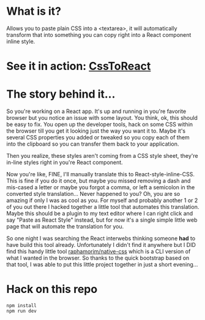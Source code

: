 

# What is it?

Allows you to paste plain CSS into a &lt;textarea&gt;, it will automatically transform that into something you can copy right into a React component inline style.

# See it in action: [CssToReact](http://staxmanade.com/CssToReact/)

# The story behind it...

So you're working on a React app. It's up and running in you're favorite browser but you notice an issue with some layout. You think, ok, this should be easy to fix. You open up the developer tools, hack on some CSS within the browser till you get it looking just the way you want it to. Maybe it's several CSS properties you added or tweaked so you copy each of them into the clipboard so you can transfer them back to your application.

Then you realize, these styles aren't coming from a CSS style sheet, they're in-line styles right in you're React component.

Now you're like, FINE, I'll manually translate this to React-style-inline-CSS. This is fine if you do it once, but maybe you missed removing a dash and mis-cased a letter or maybe you forgot a comma, or left a semicolon in the converted style translation… Never happened to you? Oh, you are so amazing if only I was as cool as you. For myself and probably another 1 or 2 of you out there I hacked together a little tool that automates this translation. Maybe this should be a plugin to my text editor where I can right click and say "Paste as React Style" instead, but for now it's a single simple little web page that will automate the translation for you.

So one night I was searching the React interwebs thinking someone __had__ to have build this tool already. Unfortunately I didn't find it anywhere but I DID find this handy little tool [raphamorim/native-css](https://github.com/raphamorim/native-css) which is a CLI version of what I wanted in the browser. So thanks to the quick bootstrap based on that tool, I was able to put this little project together in just a short evening...


# Hack on this repo

```
npm install
npm run dev
```
